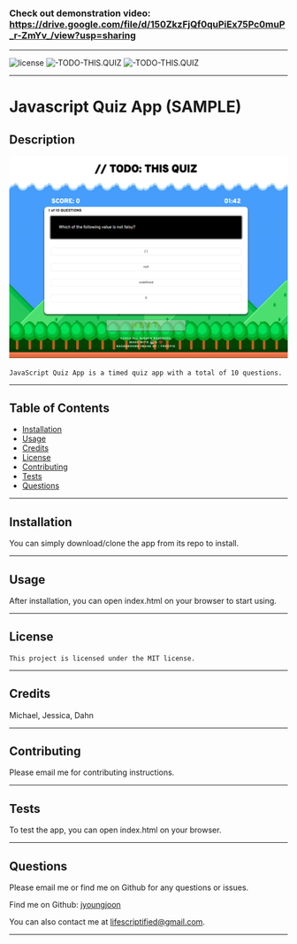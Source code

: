 ### Check out demonstration video: https://drive.google.com/file/d/150ZkzFjQf0quPiEx75Pc0muP_r-ZmYv_/view?usp=sharing

---
  
![license](https://img.shields.io/badge/license-MIT-green.svg) ![-TODO-THIS.QUIZ](https://img.shields.io/github/languages/count/jyoungjoon/-TODO-THIS.QUIZ) ![-TODO-THIS.QUIZ](https://img.shields.io/github/languages/top/jyoungjoon/-TODO-THIS.QUIZ)

---

  # Javascript Quiz App (SAMPLE)

## Description

![Screenshot](./assets/images/screenshot.png)

``` JavaScript Quiz App is a timed quiz app with a total of 10 questions.  ```


---

## Table of Contents

- [Installation](#installation)
- [Usage](#usage)
- [Credits](#credits)
- [License](#license)
- [Contributing](#contributing)
- [Tests](#tests)
- [Questions](#questions)

---

## Installation

You can simply download/clone the app from its repo to install.

---

## Usage

After installation, you can open index.html on your browser to start using.

---

## License
    This project is licensed under the MIT license.

---

## Credits

Michael, Jessica, Dahn

---

## Contributing

Please email me for contributing instructions.

---

## Tests

To test the app, you can open index.html on your browser.

---

## Questions

Please email me or find me on Github for any questions or issues.

Find me on Github: [jyoungjoon](https://github.com/jyoungjoon)

You can also contact me at lifescriptified@gmail.com.

---

